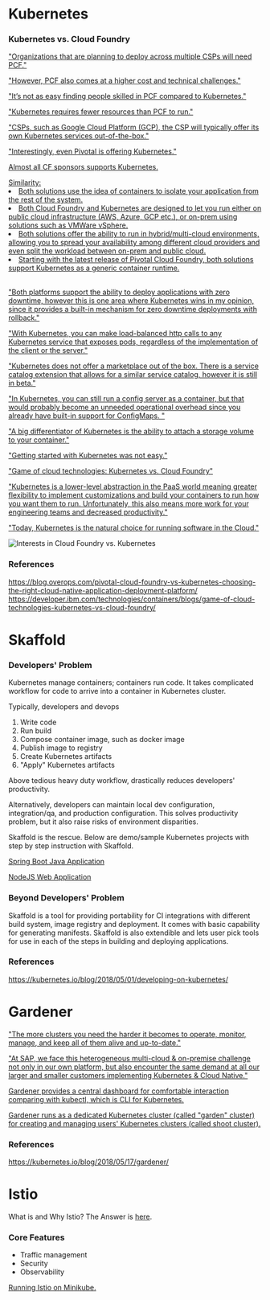 # Kubernetes

### Kubernetes vs. Cloud Foundry

["Organizations that are planning to deploy across multiple CSPs will need PCF."](https://techolution.com/kubernetes-vs-pcf/)

["However, PCF also comes at a higher cost and technical challenges."](https://techolution.com/kubernetes-vs-pcf/)

["It’s not as easy finding people skilled in PCF compared to Kubernetes."](https://techolution.com/kubernetes-vs-pcf/)

["Kubernetes requires fewer resources than PCF to run."](https://techolution.com/kubernetes-vs-pcf/)

["CSPs, such as Google Cloud Platform (GCP), the CSP will typically offer its own Kubernetes services out-of-the-box."](https://techolution.com/kubernetes-vs-pcf/)

["Interestingly, even Pivotal is offering Kubernetes."](https://techolution.com/kubernetes-vs-pcf/)

[Almost all CF sponsors supports Kubernetes.](https://medium.com/@odedia/comparing-kubernetes-to-pivotal-cloud-foundry-a-developers-perspective-6d40a911f257)

<a href="https://medium.com/@odedia/comparing-kubernetes-to-pivotal-cloud-foundry-a-developers-perspective-6d40a911f257">
Similarity:
<li>Both solutions use the idea of containers to isolate your application from the rest of the system.</li>
<li>Both Cloud Foundry and Kubernetes are designed to let you run either on public cloud infrastructure (AWS, Azure, GCP etc.), or on-prem using solutions such as VMWare vSphere.</li>
<li>Both solutions offer the ability to run in hybrid/multi-cloud environments, allowing you to spread your availability among different cloud providers and even split the workload between on-prem and public cloud.</li>
<li>Starting with the latest release of Pivotal Cloud Foundry, both solutions support Kubernetes as a generic container runtime.</li>
<br/>
</a>

["Both platforms support the ability to deploy applications with zero downtime, however this is one area where Kubernetes wins in my opinion, since it provides a built-in mechanism for zero downtime deployments with rollback."](https://medium.com/@odedia/comparing-kubernetes-to-pivotal-cloud-foundry-a-developers-perspective-6d40a911f257)

["With Kubernetes, you can make load-balanced http calls to any Kubernetes service that exposes pods, regardless of the implementation of the client or the server."](https://medium.com/@odedia/comparing-kubernetes-to-pivotal-cloud-foundry-a-developers-perspective-6d40a911f257)

["Kubernetes does not offer a marketplace out of the box. There is a service catalog extension that allows for a similar service catalog, however it is still in beta."](https://medium.com/@odedia/comparing-kubernetes-to-pivotal-cloud-foundry-a-developers-perspective-6d40a911f257)

["In Kubernetes, you can still run a config server as a container, but that would probably become an unneeded operational overhead since you already have built-in support for ConfigMaps. "](https://medium.com/@odedia/comparing-kubernetes-to-pivotal-cloud-foundry-a-developers-perspective-6d40a911f257)

["A big differentiator of Kubernetes is the ability to attach a storage volume to your container."](https://medium.com/@odedia/comparing-kubernetes-to-pivotal-cloud-foundry-a-developers-perspective-6d40a911f257)

["Getting started with Kubernetes was not easy."](https://medium.com/@odedia/comparing-kubernetes-to-pivotal-cloud-foundry-a-developers)

["Game of cloud technologies: Kubernetes vs. Cloud Foundry"](https://blog.overops.com/pivotal-cloud-foundry-vs-kubernetes-choosing-the-right-cloud-native-application-deployment-platform/)

["Kubernetes is a lower-level abstraction in the PaaS world meaning greater flexibility to implement customizations and build your containers to run how you want them to run. Unfortunately, this also means more work for your engineering teams and decreased productivity."](https://medium.com/@odedia/comparing-kubernetes-to-pivotal-cloud-foundry-a-developers)

["Today, Kubernetes is the natural choice for running software in the Cloud."](https://kubernetes.io/blog/2018/05/17/gardener/)


![Interests in Cloud Foundry vs. Kubernetes](https://i.stack.imgur.com/wUjyt.png)


### References

https://blog.overops.com/pivotal-cloud-foundry-vs-kubernetes-choosing-the-right-cloud-native-application-deployment-platform/
https://developer.ibm.com/technologies/containers/blogs/game-of-cloud-technologies-kubernetes-vs-cloud-foundry/


# Skaffold

### Developers' Problem

Kubernetes manage containers; containers run code. It takes complicated workflow for code to arrive into a container in Kubernetes cluster.

Typically, developers and devops
1. Write code
2. Run build
3. Compose container image, such as docker image
4. Publish image to registry
5. Create Kubernetes artifacts
6. "Apply" Kubernetes artifacts

Above tedious heavy duty workflow, drastically reduces developers' productivity.

Alternatively, developers can maintain local dev configuration, integration/qa, and production configuration. This solves productivity problem, but it also raise risks of environment disparities.

Skaffold is the rescue. Below are demo/sample Kubernetes projects with step by step instruction with Skaffold.

[Spring Boot Java Application](./skaffold/K8sSpringBootandSkaffoldJiB.md)

[NodeJS Web Application](./skaffold/K8sNodeJSandSkaffold.md)

### Beyond Developers' Problem

Skaffold is a tool for providing portability for CI integrations with different build system, image registry and deployment. It comes with basic capability for generating manifests. Skaffold is also extendible and lets user pick tools for use in each of the steps in building and deploying applications.

### References

https://kubernetes.io/blog/2018/05/01/developing-on-kubernetes/


# Gardener

["The more clusters you need the harder it becomes to operate, monitor, manage, and keep all of them alive and up-to-date."](https://kubernetes.io/blog/2018/05/17/gardener/)

["At SAP, we face this heterogeneous multi-cloud & on-premise challenge not only in our own platform, but also encounter the same demand at all our larger and smaller customers implementing Kubernetes & Cloud Native."](https://kubernetes.io/blog/2018/05/17/gardener/)

[Gardener provides a central dashboard for comfortable interaction comparing with kubectl, which is CLI for Kubernetes.](https://www.youtube.com/watch?v=1IvTJwtKq-I&t=570s)

[Gardener runs as a dedicated Kubernetes cluster (called "garden" cluster) for creating and managing users' Kubernetes clusters (called shoot cluster).](https://www.youtube.com/watch?v=1IvTJwtKq-I&t=570s)

### References

https://kubernetes.io/blog/2018/05/17/gardener/

# Istio

What is and Why Istio? The Answer is [here](https://istio.io/docs/concepts/what-is-istio/).

### Core Features
* Traffic management
* Security
* Observability

[Running Istio on Minikube.](./istio/MinikubeAndIstio.md)
